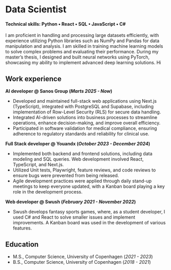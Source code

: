 # Data Scientist
#### Technical skills: Python • React • SQL • JavaScript • C# 

I am proficient in handling and processing large datasets efficiently, with experience utilizing Python libraries such as NumPy and Pandas for data manipulation and analysis. I am skilled in training machine learning models to solve complex problems and evaluating their performance. During my master’s thesis, I designed and built neural networks using PyTorch, showcasing my ability to implement advanced deep learning solutions. Hi

## Work experience
**AI developer @ Sanos Group (_Marts 2025 - Now_)**
- Developed and maintained full-stack web applications using Next.js (TypeScript), integrated with PostgreSQL and Supabase, including implementation of Row-Level Security (RLS) for secure data handling.
- Integrated AI-driven solutions into business processes to streamline operations, enhance decision-making, and improve overall efficiency.
- Participated in software validation for medical compliance, ensuring adherence to regulatory standards and reliability for clinical use.

**Full Stack developer @ Youandx (_October 2023 - December 2024_)**
- Implemented both backend and frontend solutions, including data modeling and SQL queries. Web development involved React, TypeScript, and Next.js.
- Utilized Unit tests, Playwright, feature reviews, and code reviews to ensure bugs were prevented from being released.
- Agile development practices were applied through daily stand-up meetings to keep everyone updated, with a Kanban board playing a key role in the development process.

**Web developer @ Swush (_February 2021 - November 2022_)**
- Swush develops fantasy sports games, where, as a student developer, I used C# and React to solve smaller issues and implement improvements. A Kanban board was used in the development of various features.

## Education
- M.S., Computer Science, University of Copenhagen (_2021 - 2023_)
- B.S., Computer Science, University of Copenhagen (_2018 - 2021_)
